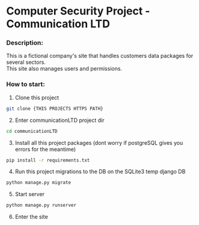 # Computer Security Project - Communication LTD  
### Description:  
This is a fictional company's site that handles customers data packages for several sectors.  
This site also manages users and permissions.  

### How to start:  
1. Clone this project  
```bash
git clone {THIS PROJECTS HTTPS PATH}
```  
2. Enter communicationLTD project dir  
```bash
cd communicationLTD
```  
3. Install all this project packages (dont worry if postgreSQL gives you errors for the meantime)  
```bash
pip install -r requirements.txt
```  
4. Run this project migrations to the DB on the SQLite3 temp django DB  
```bash
python manage.py migrate
```  
5. Start server  
```bash
python manage.py runserver
```  
6. Enter the site 
 

